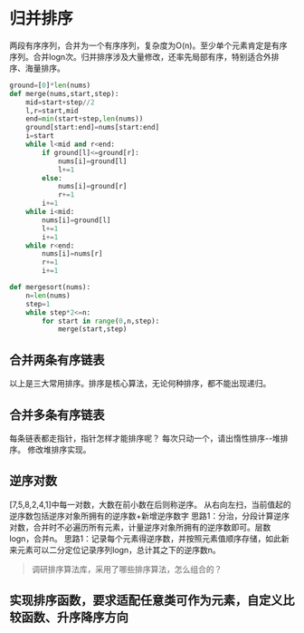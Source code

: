 # 归并排序
两段有序序列，合并为一个有序序列，复杂度为O(n)。至少单个元素肯定是有序序列。合并logn次。归并排序涉及大量修改，还率先局部有序，特别适合外排序、海量排序。

```python
ground=[0]*len(nums)
def merge(nums,start,step):
    mid=start+step//2
    l,r=start,mid
    end=min(start+step,len(nums))
    ground[start:end]=nums[start:end]
    i=start
    while l<mid and r<end:
        if ground[l]<=ground[r]:
            nums[i]=ground[l]
            l+=1
        else:
            nums[i]=ground[r]
            r+=1
        i+=1
    while i<mid:
        nums[i]=ground[l]
        l+=1
        i+=1
    while r<end:
        nums[i]=nums[r]
        r+=1
        i+=1

def mergesort(nums):
    n=len(nums)
    step=1
    while step*2<=n:
        for start in range(0,n,step):
            merge(start,step)
```

## 合并两条有序链表


以上是三大常用排序。排序是核心算法，无论何种排序，都不能出现递归。


## 合并多条有序链表
每条链表都走指针，指针怎样才能排序呢？
每次只动一个，请出惰性排序--堆排序。
修改堆排序实现。

## 逆序对数
[7,5,8,2,4,1]中每一对数，大数在前小数在后则称逆序。
从右向左扫，当前值起的逆序数包括逆序对象所拥有的逆序数+新增逆序数字
思路1：分治，分段计算逆序对数，合并时不必遍历所有元素，计量逆序对象所拥有的逆序数即可。层数logn，合并n。
思路1：记录每个元素得逆序数，并按照元素值顺序存储，如此新来元素可以二分定位记录序列logn，总计其之下的逆序数n。


>调研排序算法库，采用了哪些排序算法，怎么组合的？

## 实现排序函数，要求适配任意类可作为元素，自定义比较函数、升序降序方向
